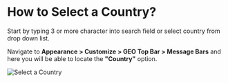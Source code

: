 # How to Select a Country?

Start by typing 3 or more character into search field or select country from drop down list.

Navigate to **Appearance > Customize > GEO Top Bar > Message Bars** and here you will be able to locate the **"Country"** option.

![Select a Country](http://res.cloudinary.com/mypreview/image/upload/v1492298672/select-country-message-bar_jlii5t.gif)
